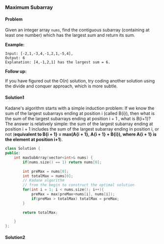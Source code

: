 ### Maximum Subarray

#### Problem

Given an integer array `nums`, find the contiguous subarray (containing at least one number) which has the largest sum and return its sum.

**Example:**

```
Input: [-2,1,-3,4,-1,2,1,-5,4],
Output: 6
Explanation: [4,-1,2,1] has the largest sum = 6.
```

**Follow up:**

If you have figured out the O(*n*) solution, try coding another solution using the divide and conquer approach, which is more subtle.

#### Solution1

Kadane's algorithm starts with a simple induction problem: If we know the sum of the largest subarrays ending at position i (called B{i}), then what is the sum of the largest subarrays ending at position i + 1 , what is B{i+1}? The answer is relatively simple: the sum of the largest subarray ending at position i + 1 includes the sum of the largest subarray ending in position i, or not (**equivalent to B{i + 1} = max(A{i + 1}, A{i + 1} + B{i}), where A{i + 1} is the element at position i+1**).

```c++
class Solution {
public:
    int maxSubArray(vector<int>& nums) {
        if(nums.size() == 1) return nums[0];
        
        int preMax = nums[0];
        int totalMax = nums[0];
        // Kadane algorithm
        // from the begin to construct the optimal solution
        for(int i = 1; i < nums.size(); i++){
            preMax = max(preMax+nums[i], nums[i]);
            if(preMax > totalMax) totalMax = preMax;
        }
        
        return totalMax;
        
    }
};
```

#### Solution2

